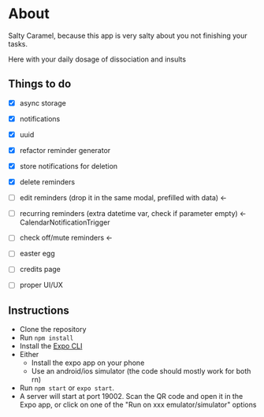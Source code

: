 
# About

Salty Caramel, because this app is very salty about you not finishing your tasks. 

Here with your daily dosage of dissociation and insults

## Things to do

- [x] async storage
- [x] notifications
- [x] uuid
- [x] refactor reminder generator
- [x] store notifications for deletion
- [x] delete reminders

- [ ] edit reminders (drop it in the same modal, prefilled with data) <-
- [ ] recurring reminders (extra datetime var, check if parameter empty) <- CalendarNotificationTrigger
- [ ] check off/mute reminders <-
- [ ] easter egg

- [ ] credits page
- [ ] proper UI/UX

## Instructions

* Clone the repository
* Run `npm install`
* Install the [Expo CLI](https://docs.expo.io/)
* Either 
    * Install the expo app on your phone
    * Use an android/ios simulator (the code should mostly work for both rn)
* Run `npm start` or `expo start`. 
* A server will start at port 19002. Scan the QR code and open it in the Expo app, or click on one of the "Run on xxx emulator/simulator" options

